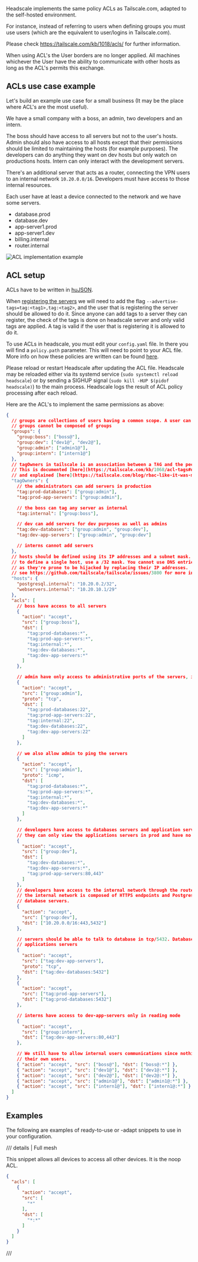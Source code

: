 Headscale implements the same policy ACLs as Tailscale.com, adapted to the self-hosted environment.

For instance, instead of referring to users when defining groups you must
use users (which are the equivalent to user/logins in Tailscale.com).

Please check https://tailscale.com/kb/1018/acls/ for further information.

When using ACL's the User borders are no longer applied. All machines
whichever the User have the ability to communicate with other hosts as
long as the ACL's permits this exchange.

## ACLs use case example

Let's build an example use case for a small business (It may be the place where
ACL's are the most useful).

We have a small company with a boss, an admin, two developers and an intern.

The boss should have access to all servers but not to the user's hosts. Admin
should also have access to all hosts except that their permissions should be
limited to maintaining the hosts (for example purposes). The developers can do
anything they want on dev hosts but only watch on productions hosts. Intern
can only interact with the development servers.

There's an additional server that acts as a router, connecting the VPN users
to an internal network `10.20.0.0/16`. Developers must have access to those
internal resources.

Each user have at least a device connected to the network and we have some
servers.

- database.prod
- database.dev
- app-server1.prod
- app-server1.dev
- billing.internal
- router.internal

![ACL implementation example](../images/headscale-acl-network.png)

## ACL setup

ACLs have to be written in [huJSON](https://github.com/tailscale/hujson).

When [registering the servers](../usage/getting-started.md#register-a-node) we
will need to add the flag `--advertise-tags=tag:<tag1>,tag:<tag2>`, and the user
that is registering the server should be allowed to do it. Since anyone can add
tags to a server they can register, the check of the tags is done on headscale
server and only valid tags are applied. A tag is valid if the user that is
registering it is allowed to do it.

To use ACLs in headscale, you must edit your `config.yaml` file. In there you will find a `policy.path` parameter. This
will need to point to your ACL file. More info on how these policies are written can be found
[here](https://tailscale.com/kb/1018/acls/).

Please reload or restart Headscale after updating the ACL file. Headscale may be reloaded either via its systemd service
(`sudo systemctl reload headscale`) or by sending a SIGHUP signal (`sudo kill -HUP $(pidof headscale)`) to the main
process. Headscale logs the result of ACL policy processing after each reload.

Here are the ACL's to implement the same permissions as above:

```json title="acl.json"
{
  // groups are collections of users having a common scope. A user can be in multiple groups
  // groups cannot be composed of groups
  "groups": {
    "group:boss": ["boss@"],
    "group:dev": ["dev1@", "dev2@"],
    "group:admin": ["admin1@"],
    "group:intern": ["intern1@"]
  },
  // tagOwners in tailscale is an association between a TAG and the people allowed to set this TAG on a server.
  // This is documented [here](https://tailscale.com/kb/1068/acl-tags#defining-a-tag)
  // and explained [here](https://tailscale.com/blog/rbac-like-it-was-meant-to-be/)
  "tagOwners": {
    // the administrators can add servers in production
    "tag:prod-databases": ["group:admin"],
    "tag:prod-app-servers": ["group:admin"],

    // the boss can tag any server as internal
    "tag:internal": ["group:boss"],

    // dev can add servers for dev purposes as well as admins
    "tag:dev-databases": ["group:admin", "group:dev"],
    "tag:dev-app-servers": ["group:admin", "group:dev"]

    // interns cannot add servers
  },
  // hosts should be defined using its IP addresses and a subnet mask.
  // to define a single host, use a /32 mask. You cannot use DNS entries here,
  // as they're prone to be hijacked by replacing their IP addresses.
  // see https://github.com/tailscale/tailscale/issues/3800 for more information.
  "hosts": {
    "postgresql.internal": "10.20.0.2/32",
    "webservers.internal": "10.20.10.1/29"
  },
  "acls": [
    // boss have access to all servers
    {
      "action": "accept",
      "src": ["group:boss"],
      "dst": [
        "tag:prod-databases:*",
        "tag:prod-app-servers:*",
        "tag:internal:*",
        "tag:dev-databases:*",
        "tag:dev-app-servers:*"
      ]
    },

    // admin have only access to administrative ports of the servers, in tcp/22
    {
      "action": "accept",
      "src": ["group:admin"],
      "proto": "tcp",
      "dst": [
        "tag:prod-databases:22",
        "tag:prod-app-servers:22",
        "tag:internal:22",
        "tag:dev-databases:22",
        "tag:dev-app-servers:22"
      ]
    },

    // we also allow admin to ping the servers
    {
      "action": "accept",
      "src": ["group:admin"],
      "proto": "icmp",
      "dst": [
        "tag:prod-databases:*",
        "tag:prod-app-servers:*",
        "tag:internal:*",
        "tag:dev-databases:*",
        "tag:dev-app-servers:*"
      ]
    },

    // developers have access to databases servers and application servers on all ports
    // they can only view the applications servers in prod and have no access to databases servers in production
    {
      "action": "accept",
      "src": ["group:dev"],
      "dst": [
        "tag:dev-databases:*",
        "tag:dev-app-servers:*",
        "tag:prod-app-servers:80,443"
      ]
    },
    // developers have access to the internal network through the router.
    // the internal network is composed of HTTPS endpoints and Postgresql
    // database servers.
    {
      "action": "accept",
      "src": ["group:dev"],
      "dst": ["10.20.0.0/16:443,5432"]
    },

    // servers should be able to talk to database in tcp/5432. Database should not be able to initiate connections to
    // applications servers
    {
      "action": "accept",
      "src": ["tag:dev-app-servers"],
      "proto": "tcp",
      "dst": ["tag:dev-databases:5432"]
    },
    {
      "action": "accept",
      "src": ["tag:prod-app-servers"],
      "dst": ["tag:prod-databases:5432"]
    },

    // interns have access to dev-app-servers only in reading mode
    {
      "action": "accept",
      "src": ["group:intern"],
      "dst": ["tag:dev-app-servers:80,443"]
    },

    // We still have to allow internal users communications since nothing guarantees that each user have
    // their own users.
    { "action": "accept", "src": ["boss@"], "dst": ["boss@:*"] },
    { "action": "accept", "src": ["dev1@"], "dst": ["dev1@:*"] },
    { "action": "accept", "src": ["dev2@"], "dst": ["dev2@:*"] },
    { "action": "accept", "src": ["admin1@"], "dst": ["admin1@:*"] },
    { "action": "accept", "src": ["intern1@"], "dst": ["intern1@:*"] }
  ]
}
```

## Examples

The following are examples of ready-to-use or -adapt snippets to use in your configuration.

/// details | Full mesh

This snippet allows all devices to access all other devices. It is the noop ACL.

```json
{
  "acls": [
    {
      "action": "accept",
      "src": [
        "*"
      ],
      "dst": [
        "*:*"
      ]
    }
  ]
}
```

///
